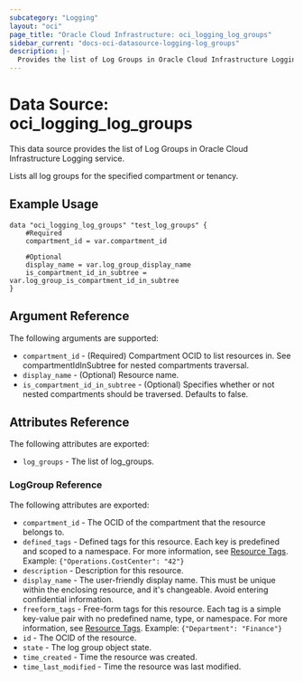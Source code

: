 ```yaml
---
subcategory: "Logging"
layout: "oci"
page_title: "Oracle Cloud Infrastructure: oci_logging_log_groups"
sidebar_current: "docs-oci-datasource-logging-log_groups"
description: |-
  Provides the list of Log Groups in Oracle Cloud Infrastructure Logging service
---
```


# Data Source: oci_logging_log_groups
This data source provides the list of Log Groups in Oracle Cloud Infrastructure Logging service.

Lists all log groups for the specified compartment or tenancy.

## Example Usage

```hcl
data "oci_logging_log_groups" "test_log_groups" {
	#Required
	compartment_id = var.compartment_id

	#Optional
	display_name = var.log_group_display_name
	is_compartment_id_in_subtree = var.log_group_is_compartment_id_in_subtree
}
```

## Argument Reference

The following arguments are supported:

* `compartment_id` - (Required) Compartment OCID to list resources in. See compartmentIdInSubtree for nested compartments traversal. 
* `display_name` - (Optional) Resource name.
* `is_compartment_id_in_subtree` - (Optional) Specifies whether or not nested compartments should be traversed. Defaults to false.


## Attributes Reference

The following attributes are exported:

* `log_groups` - The list of log_groups.

### LogGroup Reference

The following attributes are exported:

* `compartment_id` - The OCID of the compartment that the resource belongs to.
* `defined_tags` - Defined tags for this resource. Each key is predefined and scoped to a namespace. For more information, see [Resource Tags](https://docs.cloud.oracle.com/iaas/Content/General/Concepts/resourcetags.htm).  Example: `{"Operations.CostCenter": "42"}` 
* `description` - Description for this resource.
* `display_name` - The user-friendly display name. This must be unique within the enclosing resource, and it's changeable. Avoid entering confidential information. 
* `freeform_tags` - Free-form tags for this resource. Each tag is a simple key-value pair with no predefined name, type, or namespace. For more information, see [Resource Tags](https://docs.cloud.oracle.com/iaas/Content/General/Concepts/resourcetags.htm). Example: `{"Department": "Finance"}` 
* `id` - The OCID of the resource.
* `state` - The log group object state.
* `time_created` - Time the resource was created.
* `time_last_modified` - Time the resource was last modified.

